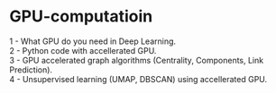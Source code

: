 # GPU-computatioin <br>
1 - What GPU do you need in Deep Learning. <br>
2 - Python code with accellerated GPU. <br>
3 - GPU accelerated graph algorithms (Centrality, Components, Link Prediction). <br>
4 - Unsupervised learning (UMAP, DBSCAN) using accellerated GPU. <br>

